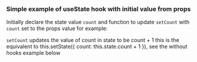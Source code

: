 ### Simple example of useState hook with initial value from props

Initially declare the state value `count` and function to update `setCount` with `count` set to the props value for example:

<UseStateII count={100}/>

`setCount` updates the value of count in state to be count + 1 this is the equivalent to this.setState({ count: this.state.count + 1 }), see the without hooks example below

